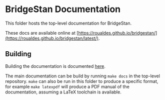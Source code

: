 # BridgeStan Documentation

This folder hosts the top-level documentation for BridgeStan.

These docs are available online at
[https://roualdes.github.io/bridgestan/](https://roualdes.github.io/bridgestan/latest/).

## Building

Building the documentation is documented [here](https://roualdes.github.io/bridgestan/latest/internals/documentation.html).

The main documentation can be build by running `make docs` in the top-level
repository. `make` can also be run in this folder to produce a specific format,
for example `make latexpdf` will produce a PDF manual of the documentation, assuming
a LaTeX toolchain is available.
